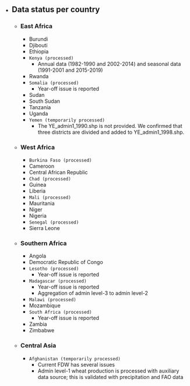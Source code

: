 - ## Data status per country
	- ### East Africa
		- Burundi
		- Djibouti
		- Ethiopia
		- `Kenya (processed)`
			- Annual data (1982-1990 and 2002-2014) and seasonal data (1991-2001 and 2015-2019)
		- Rwanda
		- `Somalia (processed)`
			- Year-off issue is reported
		- Sudan
		- South Sudan
		- Tanzania
		- Uganda
		- `Yemen (temporarily processed)`
			- The YE_admin1_1990.shp is not provided. We confirmed that three districts are divided and added to YE_admin1_1998.shp.
	- ### West Africa
		- `Burkina Faso (processed)`
		- Cameroon
		- Central African Republic
		- `Chad (processed)`
		- Guinea
		- Liberia
		- `Mali (processed)`
		- Mauritania
		- Niger
		- Nigeria
		- `Senegal (processed)`
		- Sierra Leone
	- ### Southern Africa
		- Angola
		- Democratic Republic of Congo
		- `Lesotho (processed)`
			- Year-off issue is reported
		- `Madagascar (processed)`
			- Year-off issue is reported
			- Aggregation of admin level-3 to admin level-2
		- `Malawi (processed)`
		- Mozambique
		- `South Africa (processed)`
			- Year-off issue is reported
		- Zambia
		- Zimbabwe
	- ### Central Asia
		- `Afghanistan (temporarily processed)`
			- Current FDW has several issues
			- Admin level-1 wheat production is processed with auxiliary data source; this is validated with precipitation and FAO data